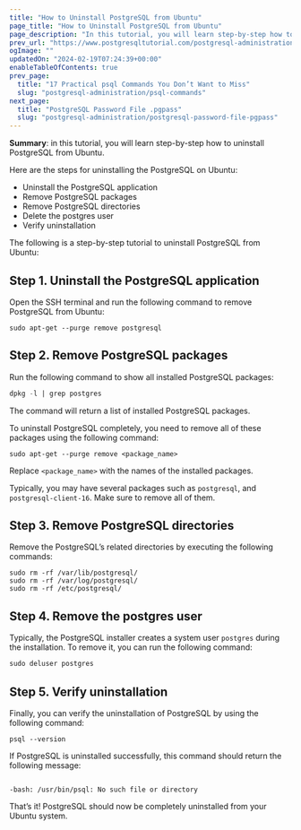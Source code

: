 ```yaml
---
title: "How to Uninstall PostgreSQL from Ubuntu"
page_title: "How to Uninstall PostgreSQL from Ubuntu"
page_description: "In this tutorial, you will learn step-by-step how to uninstall PostgreSQL from Ubuntu."
prev_url: "https://www.postgresqltutorial.com/postgresql-administration/uninstall-postgresql-ubuntu/"
ogImage: ""
updatedOn: "2024-02-19T07:24:39+00:00"
enableTableOfContents: true
prev_page: 
  title: "17 Practical psql Commands You Don’t Want to Miss"
  slug: "postgresql-administration/psql-commands"
next_page: 
  title: "PostgreSQL Password File .pgpass"
  slug: "postgresql-administration/postgresql-password-file-pgpass"
---
```





**Summary**: in this tutorial, you will learn step\-by\-step how to uninstall PostgreSQL from Ubuntu.

Here are the steps for uninstalling the PostgreSQL on Ubuntu:

* Uninstall the PostgreSQL application
* Remove PostgreSQL packages
* Remove PostgreSQL directories
* Delete the postgres user
* Verify uninstallation

The following is a step\-by\-step tutorial to uninstall PostgreSQL from Ubuntu:


## Step 1\. Uninstall the PostgreSQL application

Open the SSH terminal and run the following command to remove PostgreSQL from Ubuntu:


```xmlsql
sudo apt-get --purge remove postgresql
```

## Step 2\. Remove PostgreSQL packages

Run the following command to show all installed PostgreSQL packages:


```sql
dpkg -l | grep postgres
```
The command will return a list of installed PostgreSQL packages.

To uninstall PostgreSQL completely, you need to remove all of these packages using the following command:


```
sudo apt-get --purge remove <package_name>
```
Replace `<package_name>` with the names of the installed packages.

Typically, you may have several packages such as `postgresql`, and `postgresql-client-16`. Make sure to remove all of them.


## Step 3\. Remove PostgreSQL directories

Remove the PostgreSQL’s related directories by executing the following commands:


```
sudo rm -rf /var/lib/postgresql/
sudo rm -rf /var/log/postgresql/
sudo rm -rf /etc/postgresql/
```

## Step 4\. Remove the postgres user

Typically, the PostgreSQL installer creates a system user `postgres` during the installation. To remove it, you can run the following command:


```sql
sudo deluser postgres
```

## Step 5\. Verify uninstallation

Finally, you can verify the uninstallation of PostgreSQL by using the following command:


```
psql --version

```
If PostgreSQL is uninstalled successfully, this command should return the following message:


```

-bash: /usr/bin/psql: No such file or directory
```
That’s it! PostgreSQL should now be completely uninstalled from your Ubuntu system.

